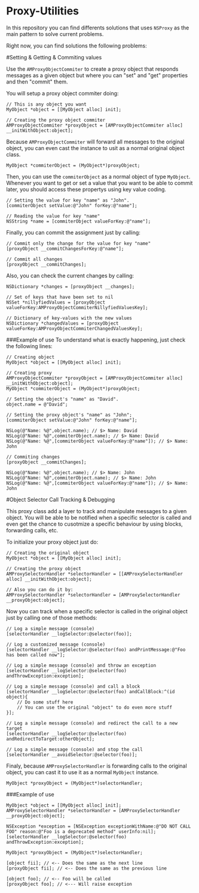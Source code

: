 Proxy-Utilities
===============

In this repository you can find differents solutions that uses `NSProxy` as the main pattern to solve current problems.

Right now, you can find solutions the following problems:

#Setting & Getting & Commiting values

Use the `AMProxyObjectCommiter` to create a proxy object that responds messages as a given object but where you can "set" and "get" properties and then "commit" them.

You will setup a proxy object commiter doing:

    // This is any object you want
    MyObject *object = [[MyObject alloc] init];
    
    // Creating the proxy object commiter
    AMProxyObjectCommiter *proxyObject = [AMProxyObjectCommiter alloc] __initWithObject:object];
  
Because `AMProxyObjectCommiter` will forward all messages to the original object, you can even cast the instance to usit as a normal original object class.

    MyObject *commiterObject = (MyObject*)proxyObject;
    

Then, you can use the `commiterObject` as a normal object of type `MyObject`. Whenever you want to get or set a value that you want to be able to commit later, you should access these propertys using key value coding.

    // Setting the value for key "name" as "John".
    [commiterObject setValue:@"John" forKey:@"name"];
    
    // Reading the value for key "name"
    NSString *name = [commiterObject valueForKey:@"name"];
    
Finally, you can commit the assignment just by calling:

    // Commit only the change for the value for key "name"
    [proxyObject __commitChangesForKey:@"name"];
    
    // Commit all changes
    [proxyObject __commitChanges];
    
Also, you can check the current changes by calling:

    NSDictionary *changes = [proxyObject __changes];
    
    // Set of keys that have been set to nil
    NSSet *nillyfiedValues = [proxyObject valueForKey:AMProxyObjectCommiterNillyfiedValuesKey];
    
    // Dictionary of key-values with the new values
    NSDictionary *changedValues = [proxyObject valueForKey:AMProxyObjectCommiterChangedValuesKey];
    
###Example of use
To understand what is exactly happening, just check the following lines:

    // Creating object
    MyObject *object = [[MyObject alloc] init];
    
    // Creating proxy
    AMProxyObjectCommiter *proxyObject = [AMProxyObjectCommiter alloc] __initWithObject:object];
    MyObject *commiterObject = (MyObject*)proxyObject;
    
    // Setting the object's "name" as "David".
    object.name = @"David";
    
    // Setting the proxy object's "name" as "John";
    [commiterObject setValue:@"John" forKey:@"name"];
    
    NSLog(@"Name: %@",object.name); // $> Name: David
    NSLog(@"Name: %@",commiterObject.name); // $> Name: David
    NSLog(@"Name: %@",[commiterObject valueForKey:@"name"]); // $> Name: John
    
    // Commiting changes
    [proxyObject __commitChanges];
    
    NSLog(@"Name: %@",object.name); // $> Name: John
    NSLog(@"Name: %@",commiterObject.name); // $> Name: John
    NSLog(@"Name: %@",[commiterObject valueForKey:@"name"]); // $> Name: John
      
#Object Selector Call Tracking & Debugging
    
This proxy class add a layer to track and manipulate messages to a given object. You will be able to be notified when a specific selector is called and even get the chance to cusotmize a specific behaviour by using blocks, forwarding calls, etc.

To initialize your proxy object just do:

    // Creating the original object
    MyObject *object = [[MyObject alloc] init];
    
    // Creating the proxy object
    AMProxySelectorHandler *selectorHandler = [[AMProxySelectorHandler alloc] __initWithObject:object];
    
    // Also you can do it by:
    AMProxySelectorHandler *selectorHandler = [AMProxySelectorHandler __proxyObject:object];

Now you can track when a specific selector is called in the original object just by calling one of those methods:
    
    // Log a simple message (console)
    [selectorHandler __logSelector:@selector(foo)];
    
    // Log a customized message (console)
    [selectorHandler __logSelector:@selector(foo) andPrintMessage:@"Foo has been called now"];
    
    // Log a simple message (console) and throw an exception
    [selectorHandler __logSelector:@selector(foo) andThrowException:exception];
    
    // Log a simple message (console) and call a block
    [selectorHandler __logSelector:@selector(foo) andCallBlock:^(id object){
        // Do some stuff here
        // You can use the original "object" to do even more stuff
    }];
    
    // Log a simple message (console) and redirect the call to a new target
    [selectorHandler __logSelector:@selector(foo) andRedirectToTarget:otherObject];
    
    // Log a simple message (console) and stop the call
    [selectorHandler __avoidSelector:@selector(foo)];

Finaly, because `AMProxySelectorHandler` is forwarding calls to the original object, you can cast it to use it as a normal `MyObject` instance.

    MyObject *proxyObject = (MyObject*)selectorHandler;

###Example of use

    MyObject *object = [[MyObject alloc] init];
    AMProxySelectorHandler *selectorHandler = [AMProxySelectorHandler __proxyObject:object];
    
    NSException *exception = [NSException exceptionWithName:@"DO NOT CALL FOO" reason:@"Foo is a deprecated method" userInfo:nil];
    [selectorHandler __logSelector:@selector(foo) andThrowException:exception];
    
    MyObject *proxyObject = (MyObject*)selectorHandler;
    
    [object fii]; // <-- Does the same as the next line
    [proxyObject fii]; // <-- Does the same as the previous line
    
    [object foo]; // <-- Foo will be called
    [proxyObject foo]; // <--- Will raise exception
    


    


  

